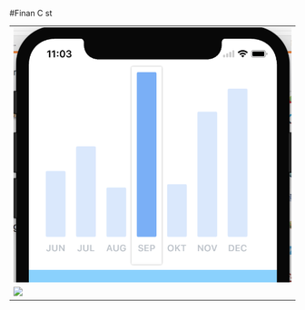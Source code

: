 #Finan C st

<table border="0">
    <tr>
        <td>
             <img src="Images/portrait.png" style="margin: 12"/>
        </td>
    </tr>
    <tr>
        <td>
            <img src="Images/lanscape.png" style="margin: 12"/>
        </td>
    </tr>
</table>
